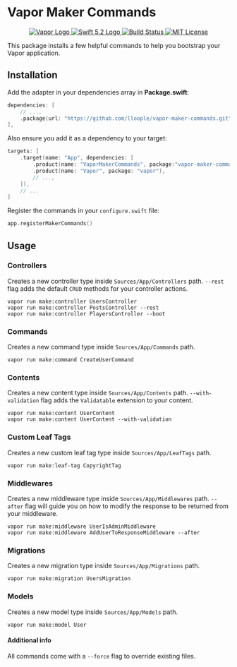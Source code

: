 # Vapor Maker Commands

<p align="center">
    <a href="https://vapor.codes">
        <img src="http://img.shields.io/badge/Vapor-4-brightgreen.svg" alt="Vapor Logo">
    </a>
    <a href="https://swift.org">
        <img src="http://img.shields.io/badge/Swift-5.2-brightgreen.svg" alt="Swift 5.2 Logo">
    </a>
    <a href="https://github.com/lloople/vapor-maker-commands/actions">
        <img src="https://github.com/lloople/vapor-maker-commandsr/workflows/Swift/badge.svg?branch=main" alt="Build Status">
    </a>
    <a href="https://raw.githubusercontent.com/lloople/vapor-maker-commands/main/LICENSE">
        <img src="https://img.shields.io/badge/license-MIT-blue.svg" alt="MIT License">
    </a>
</p>

This package installs a few helpful commands to help you bootstrap your Vapor application.

## Installation

Add the adapter in your dependencies array in **Package.swift**:

```swift
dependencies: [
    // ...,
    .package(url: "https://github.com/lloople/vapor-maker-commands.git", from: "1.0.0"),
],
```

Also ensure you add it as a dependency to your target:

```swift
targets: [
    .target(name: "App", dependencies: [
        .product(name: "VaporMakerCommands", package:"vapor-maker-commands"),
        .product(name: "Vapor", package: "vapor"), 
        // ..., 
    ]),
    // ...
]
```

Register the commands in your `configure.swift` file:

```swift
app.registerMakerCommands()
```

## Usage

### Controllers

Creates a new controller type inside `Sources/App/Controllers` path. `--rest` flag adds the default `CRUD` methods for your controller actions.

```
vapor run make:controller UsersController
vapor run make:controller PostsController --rest
vapor run make:controller PlayersController --boot
```

### Commands

Creates a new command type inside `Sources/App/Commands` path.

```
vapor run make:command CreateUserCommand
```

### Contents

Creates a new content type inside `Sources/App/Contents` path. `--with-validation` flag adds the `Validatable` extension to your content.


```
vapor run make:content UserContent
vapor run make:content UserContent --with-validation
```

### Custom Leaf Tags

Creates a new custom leaf tag type inside `Sources/App/LeafTags` path.

```
vapor run make:leaf-tag CopyrightTag
```

### Middlewares

Creates a new middleware type inside `Sources/App/Middlewares` path. `--after` flag will guide you on how to modify the response to be returned from your middleware.


```
vapor run make:middleware UserIsAdminMiddleware
vapor run make:middleware AddUserToResponseMiddleware --after
```

### Migrations

Creates a new migration type inside `Sources/App/Migrations` path.

```
vapor run make:migration UsersMigration
```

### Models

Creates a new model type inside `Sources/App/Models` path.

```
vapor run make:model User
```

#### Additional info

All commands come with a `--force` flag to override existing files.
